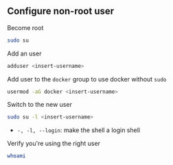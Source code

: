 ## Configure non-root user

Become root
```sh
sudo su
```

Add an user
```sh
adduser <insert-username>
```

Add user to the `docker` group to use docker without `sudo`
```sh
usermod -aG docker <insert-username>
```

Switch to the new user
```sh
sudo su -l <insert-username>
```
- `-, -l, --login`: make the shell a login shell

Verify you're using the right user
```sh
whoami
```
